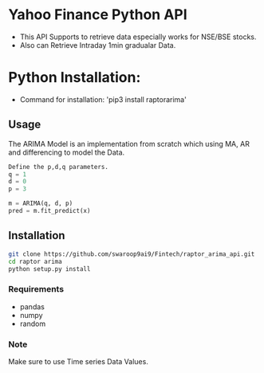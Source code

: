 # Yahoo Finance Python API

* This API Supports to retrieve data especially works for NSE/BSE stocks.
* Also can Retrieve Intraday 1min gradualar Data.

# Python Installation:
* Command for installation: 'pip3 install raptorarima'

## Usage

The ARIMA Model is an implementation from scratch which using MA, AR and differencing to model the Data.
``` python
Define the p,d,q parameters.
q = 1
d = 0
p = 3

m = ARIMA(q, d, p)
pred = m.fit_predict(x)
```


## Installation

``` bash
git clone https://github.com/swaroop9ai9/Fintech/raptor_arima_api.git
cd raptor arima
python setup.py install
```

### Requirements

- pandas
- numpy
- random

### Note

Make sure to use Time series Data Values.
